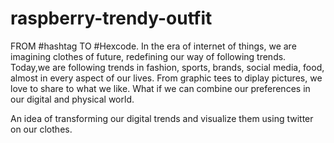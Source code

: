 # raspberry-trendy-outfit

FROM #hashtag TO #Hexcode.
In the era of internet of things, we are imagining clothes of future, redefining our way of following trends. Today,we are following trends in fashion, sports, brands, social media, food, almost in every aspect of our lives. From graphic tees to diplay pictures, we love to share to what we like. What if we can combine our preferences in our digital and physical world.

An idea of transforming our digital trends and visualize them using twitter on our clothes.
